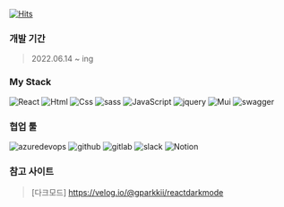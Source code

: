 [![Hits](https://hits.seeyoufarm.com/api/count/incr/badge.svg?url=https%3A%2F%2Fgithub.com%2Fgtnwl%2Fportfolio&count_bg=%2379C83D&title_bg=%23555555&icon=hey.svg&icon_color=%23FFFFFF&title=hits&edge_flat=false)](https://hits.seeyoufarm.com)

### 개발 기간
> 2022.06.14 ~ ing

### My Stack
<img alt="React" src ="https://img.shields.io/badge/React-222222.svg?&style=flat&logo=React&logoColor=00D8FF"/> <img alt="Html" src ="https://img.shields.io/badge/HTML5-E34F26.svg?&style=flat&logo=HTML5&logoColor=white"/> <img alt="Css" src ="https://img.shields.io/badge/CSS3-1572B6.svg?&style=flat&logo=CSS3&logoColor=white"/> <img alt="sass" src ="https://img.shields.io/badge/sass-CC6699.svg?&style=flat&logo=sass&logoColor=white"/> <img alt="JavaScript" src ="https://img.shields.io/badge/JavaScriipt-F7DF1E.svg?&style=flat&logo=JavaScript&logoColor=black"/> <img alt="jquery" src ="https://img.shields.io/badge/jquery-0769AD.svg?&style=flat&logo=jquery&logoColor=white"/> <img alt="Mui" src ="https://img.shields.io/badge/Mui-007FFF.svg?&style=flat&logo=Mui&logoColor=white"/> <img alt="swagger" src ="https://img.shields.io/badge/swagger-85EA2D.svg?&style=flat&logo=swagger&logoColor=black"/> 
### 협업 툴
<img alt="azuredevops" src ="https://img.shields.io/badge/azuredevops-0078D7.svg?&style=flat&logo=azuredevops&logoColor=white"/> <img alt="github" src ="https://img.shields.io/badge/github-181717.svg?&style=flat&logo=github&logoColor=white"/> <img alt="gitlab" src ="https://img.shields.io/badge/gitlab-FC6D26.svg?&style=flat&logo=gitlab&logoColor=white"/> <img alt="slack" src ="https://img.shields.io/badge/slack-4A154B.svg?&style=flat&logo=slack&logoColor=white"/> <img alt="Notion" src ="https://img.shields.io/badge/Notion-000000.svg?&style=flat&logo=Notion&logoColor=white"/> 

### 참고 사이트
> [다크모드] <https://velog.io/@gparkkii/reactdarkmode>
